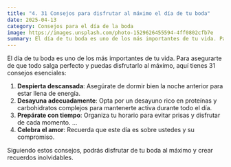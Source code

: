 ```yaml
---
title: "4. 31 Consejos para disfrutar al máximo el día de tu boda"
date: 2025-04-13
category: Consejos para el día de la boda
image: https://images.unsplash.com/photo-1529626455594-4ff0802cfb7e
summary: El día de tu boda es uno de los más importantes de tu vida. Para asegurarte de que todo salga perfecto y puedas disfrutarlo al máximo, aquí tienes 31 consejos esenciales
---
```

El día de tu boda es uno de los más importantes de tu vida. Para asegurarte de que todo salga perfecto y puedas disfrutarlo al máximo, aquí tienes 31 consejos esenciales:

1. **Despierta descansada**: Asegúrate de dormir bien la noche anterior para estar llena de energía.
2. **Desayuna adecuadamente**: Opta por un desayuno rico en proteínas y carbohidratos complejos para mantenerte activa durante todo el día.
3. **Prepárate con tiempo**: Organiza tu horario para evitar prisas y disfrutar de cada momento.
...
31. **Celebra el amor**: Recuerda que este día es sobre ustedes y su compromiso.

Siguiendo estos consejos, podrás disfrutar de tu boda al máximo y crear recuerdos inolvidables.